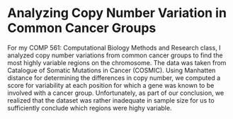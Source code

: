# Analyzing Copy Number Variation in Common Cancer Groups
For my COMP 561: Computational Biology Methods and Research class, I analyzed copy number variations from common cancer groups
to find the most highly variable regions on the chromosome. The data was taken from Catalogue of Somatic Mutations in Cancer (COSMIC).
Using Manhatten distance for determining the differences in copy number, we computed a score for variability at each position
for which a gene was known to be involved with a cancer group. Unfortunately, as part of our conclusion, we realized that
the dataset was rather inadequate in sample size for us to sufficiently conclude which regions were highy variable. 
